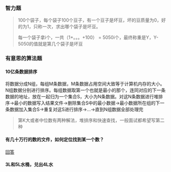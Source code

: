 ### 智力题

> 100个袋子，每个袋子100个豆子，有一个豆子是坏豆，坏的豆质量为0，好的为1，只称一次，求出哪个袋子是坏豆。
>
> 每一个袋子拿i个，一共（1+。。。+100） = 5050i个，最终称重是Y，Y-5050的值就是第几个袋子是坏豆

### 有意思的算法题

#### 10亿条数据排序

将数据分成N组，每组M条数据，M条数据占用空间大致等于计算机内存的大小。N组数据分别进行排序。每组数据取第一个也就是最小的那个，连同对应的下一条数据的地址，放在一起归为一个集合S，大小为N条数据。对这N条数据进行堆排序->最小的数据写入结果文件->删除集合S中的最小数据->最小数据所在组的下一条数据加入集合S->重复对这S进行排序->...->直到N组数据全部处理完

> 第K大或者中位数有两种解法，堆排序和快速查找，一般面试都希望写第二种

#### 有几十万行的数的文件，如何定位找到某一个数？

[回答](https://www.cnblogs.com/javazhiyin/p/13877098.html)

#### 3L和5L水桶，兑出4L水

